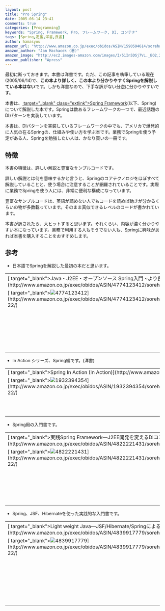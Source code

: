 ```yaml
---
layout: post
title: "Pro Spring"
date: 2005-06-14 23:41
comments: true
categories: [Programming]
keywords: "Spring, Framework, Pro, フレームワーク, DI, コンテナ"
tags: [Spring,定番,洋書,良書]
author: hamasyou
amazon_url: "http://www.amazon.co.jp/exec/obidos/ASIN/1590594614/sorehabooks-22/249-4890987-6855557?%5Fencoding=UTF8&camp=247&link%5Fcode=xm2"
amazon_author: "Jan Machacek (著)"
amazon_image: "http://ec2.images-amazon.com/images/I/51In5DSj7VL._BO2,204,203,200_PIsitb-sticker-arrow-click,-76_AA300_SH20_OU09_.jpg"
amazon_publisher: "Apress"
---
```


最初に断っておきます。本書は洋書です。ただ、この記事を執筆している現在(2005/06/14)で、<b>この本より詳しく、この本より分かりやすくSpringを解説している本はない</b>です。しかも洋書なので、下手な訳がない分逆に分かりやすいです。

本書は、[ target="_blank" class="extlink">Spring Framework](http://www.springframework.org/)(以下、Spring)について解説した本です。Springは数あるフレームワークの一つで、最近話題のDIパターンを実装しています。

本書は、DIパターンを実装しているフレームワークの中でも、アメリカで爆発的に人気の在るSpringの、仕組みや使い方を学ぶ本です。業務でSpringを使う予定がある人、Springを勉強したい人は、かなり買いの一冊です。


<!-- more -->

<h2>特徴</h2>

本書の特徴は、詳しい解説と豊富なサンプルコードです。

詳しい解説とは何を意味するかと言うと、Springのコアテクノロジをほぼすべて解説していることと、使う場合に注意することが網羅されていることです。実際に業務でSpringを使う人には、非常に便利な構成になっています。

豊富なサンプルコードは、英語が読めない人でもコードを読めば動きが分かるくらいの物が多数載っています。そのまま真似できるレベルのコードが書かれています。

本書が訳されたら、大ヒットすると思います。それくらい、内容が濃く分かりやすい本になっています。業務で利用する人もそうでない人も、Springに興味があれば本書を購入することをおすすめします。

<h2>参考</h2>

+ 日本語でSpringを解説した最初の本だと思います。
<div class="rakuten"><table width="400" border="0" cellpadding="5"><tr><td colspan="2" >[ target="_blank">Java・J2EE・オープンソース Spring入門 ~より良いWebアプリケーションの設計と実装](http://www.amazon.co.jp/exec/obidos/ASIN/4774123412/sorehabooks-22/)</td></tr><tr><td valign="top">[ target="_blank"><img src="http://images.amazon.com/images/P/4774123412.09._SCMZZZZZZZ_.jpg"   border="0" alt="4774123412" />](http://www.amazon.co.jp/exec/obidos/ASIN/4774123412/sorehabooks-22/)</td><td valign="top" /><font size="-1">長谷川 裕一 伊藤 清人 岩永 寿来 大野 渉<br /><br /><iframe scrolling="no" frameborder="0" width="200" height="40" hspace="0" vspace="0" marginheight="0" marginwidth="0" src="http://webservices.amazon.co.jp/onca/xml?Service=AWSECommerceService&SubscriptionId=0G91FPYVW6ZGWBH4Y9G2&AssociateTag=goodpic-22&Operation=ItemLookup&IdType=ASIN&ContentType=text/html&Page=1&ResponseGroup=Offers&ItemId=4774123412&Version=2004-10-04&Style=http://www.g-tools.net/xsl/priceFFFFFF.xsl"></iframe><br /><strong>おすすめ平均  </strong><img src="http://g-images.amazon.com/images/G/01/detail/stars-4-0.gif"   border="0" alt="star" /><br /><img src="http://g-images.amazon.com/images/G/01/detail/stars-4-0.gif"   border="0" alt="star" />タイトルどおりの内容<br /><img src="http://g-images.amazon.com/images/G/01/detail/stars-4-0.gif"   border="0" alt="star" />Springフレームワークの基本が身に付く良書<br /><br />[ target="_blank" />Amazonで詳しく見る](http://www.amazon.co.jp/exec/obidos/ASIN/4774123412/sorehabooks-22/)</font><font size="-2">by [ >G-Tools](http://www.goodpic.com/mt/aws/index.html)</font></td></tr></table></div>

+ In Action シリーズ、Spring編です。(洋書)
<div class="rakuten"><table width="400" border="0" cellpadding="5"><tr><td colspan="2" >[ target="_blank">Spring In Action (In Action)](http://www.amazon.co.jp/exec/obidos/ASIN/1932394354/sorehabooks-22/)</td></tr><tr><td valign="top">[ target="_blank"><img src="http://images.amazon.com/images/P/1932394354.01._SCMZZZZZZZ_.jpg"   border="0" alt="1932394354" />](http://www.amazon.co.jp/exec/obidos/ASIN/1932394354/sorehabooks-22/)</td><td valign="top" /><font size="-1">Craig Walls Ryan Breidenbach<br /><br /><iframe scrolling="no" frameborder="0" width="200" height="40" hspace="0" vspace="0" marginheight="0" marginwidth="0" src="http://webservices.amazon.co.jp/onca/xml?Service=AWSECommerceService&SubscriptionId=0G91FPYVW6ZGWBH4Y9G2&AssociateTag=goodpic-22&Operation=ItemLookup&IdType=ASIN&ContentType=text/html&Page=1&ResponseGroup=Offers&ItemId=1932394354&Version=2004-10-04&Style=http://www.g-tools.net/xsl/priceFFFFFF.xsl"></iframe><br />[ target="_blank">Amazonで詳しく見る](http://www.amazon.co.jp/exec/obidos/ASIN/1932394354/sorehabooks-22/)</font><font size="-2">by [ >G-Tools](http://www.goodpic.com/mt/aws/index.html)</font></td></tr></table></div>

+ Spring用の入門書です。
<div class="rakuten"><table width="400" border="0" cellpadding="5"><tr><td colspan="2" >[ target="_blank">実践Spring Framework―J2EE開発を変えるDIコンテナのすべて](http://www.amazon.co.jp/exec/obidos/ASIN/4822221431/sorehabooks-22/)</td></tr><tr><td valign="top">[ target="_blank"><img src="http://images.amazon.com/images/P/4822221431.01._SCMZZZZZZZ_.jpg"   border="0" alt="4822221431" />](http://www.amazon.co.jp/exec/obidos/ASIN/4822221431/sorehabooks-22/)</td><td valign="top" /><font size="-1">河村 嘉之 首藤 智大 竹内 祐介 吉尾 真祐<br /><br /><iframe scrolling="no" frameborder="0" width="200" height="40" hspace="0" vspace="0" marginheight="0" marginwidth="0" src="http://webservices.amazon.co.jp/onca/xml?Service=AWSECommerceService&SubscriptionId=0G91FPYVW6ZGWBH4Y9G2&AssociateTag=goodpic-22&Operation=ItemLookup&IdType=ASIN&ContentType=text/html&Page=1&ResponseGroup=Offers&ItemId=4822221431&Version=2004-10-04&Style=http://www.g-tools.net/xsl/priceFFFFFF.xsl"></iframe><br /><strong>おすすめ平均  </strong><img src="http://g-images.amazon.com/images/G/01/detail/stars-3-0.gif"   border="0" alt="star" /><br /><img src="http://g-images.amazon.com/images/G/01/detail/stars-3-0.gif"   border="0" alt="star" />全体像が分かり辛い。<br /><br />[ target="_blank" />Amazonで詳しく見る](http://www.amazon.co.jp/exec/obidos/ASIN/4822221431/sorehabooks-22/)</font><font size="-2">by [ >G-Tools](http://www.goodpic.com/mt/aws/index.html)</font></td></tr></table></div>

+ Spring、JSF、Hibernateを使った実践的な入門書です。
<div class="rakuten"><table width="400" border="0" cellpadding="5"><tr><td colspan="2" >[ target="_blank">Light weight Java―JSF/Hibernate/SpringによるフレームワークでWebアプリケーションの開発効率向上](http://www.amazon.co.jp/exec/obidos/ASIN/4839917779/sorehabooks-22/)</td></tr><tr><td valign="top">[ target="_blank"><img src="http://images.amazon.com/images/P/4839917779.09._SCMZZZZZZZ_.jpg"   border="0" alt="4839917779" />](http://www.amazon.co.jp/exec/obidos/ASIN/4839917779/sorehabooks-22/)</td><td valign="top" /><font size="-1">岡本 隆史 吉田 英嗣 金子 崇之 権藤 夏男<br /><br /><iframe scrolling="no" frameborder="0" width="200" height="40" hspace="0" vspace="0" marginheight="0" marginwidth="0" src="http://webservices.amazon.co.jp/onca/xml?Service=AWSECommerceService&SubscriptionId=0G91FPYVW6ZGWBH4Y9G2&AssociateTag=goodpic-22&Operation=ItemLookup&IdType=ASIN&ContentType=text/html&Page=1&ResponseGroup=Offers&ItemId=4839917779&Version=2004-10-04&Style=http://www.g-tools.net/xsl/priceFFFFFF.xsl"></iframe><br /><strong>おすすめ平均  </strong><img src="http://g-images.amazon.com/images/G/01/detail/stars-4-0.gif"   border="0" alt="star" /><br /><img src="http://g-images.amazon.com/images/G/01/detail/stars-5-0.gif"   border="0" alt="star" />Java最新技術が手っ取り早く分かる<br /><img src="http://g-images.amazon.com/images/G/01/detail/stars-3-0.gif"   border="0" alt="star" />ＪＳＦがメインの本。HibernateやSpringには期待しないこと。<br /><img src="http://g-images.amazon.com/images/G/01/detail/stars-4-0.gif"   border="0" alt="star" />システム開発のコツをまとめてあります<br /><br />[ target="_blank" />Amazonで詳しく見る](http://www.amazon.co.jp/exec/obidos/ASIN/4839917779/sorehabooks-22/)</font><font size="-2">by [ >G-Tools](http://www.goodpic.com/mt/aws/index.html)</font></td></tr></table></div>





